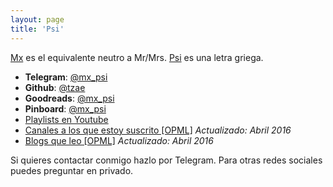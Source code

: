 ```yaml
---
layout: page
title: 'Psi'
---
```


[Mx](https://en.wikipedia.org/wiki/Mx_(title)) es el equivalente neutro a Mr/Mrs.
[Psi](https://en.wikipedia.org/wiki/Psi_(letter)) es una letra griega.

- **Telegram**: [@mx_psi](https://telegram.me/mx_psi)
- **Github**: [@tzae](https://github.com/tzae)
- **Goodreads**: [@mx_psi](https://goodreads.com/mx_psi)
- **Pinboard**: [@mx_psi](https://pinboard.in/u:mx_psi)
- [Playlists en Youtube](https://www.youtube.com/channel/UCu8TxZ9wEnfux8AxnVq6UDA/playlists)
- [Canales a los que estoy suscrito [OPML]](/docs/youtube-psi.opml) *Actualizado: <time datetime="2016-04-23">Abril 2016</time>*
- [Blogs que leo [OPML]](/docs/blogs-psi.opml) *Actualizado: <time datetime="2016-04-20">Abril 2016</time>*

Si quieres contactar conmigo hazlo por Telegram.
Para otras redes sociales puedes preguntar en privado.

